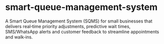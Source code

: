 # smart-queue-management-system
A Smart Queue Management System (SQMS) for small businesses that delivers real‑time priority adjustments, predictive wait times, SMS/WhatsApp alerts and customer feedback to streamline appointments and walk‑ins.
